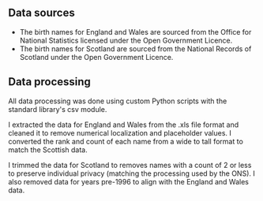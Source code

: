 ## Data sources

- The birth names for England and Wales are sourced from the Office for National Statistics licensed under the Open Government Licence.
- The birth names for Scotland are sourced from the National Records of Scotland under the Open Government Licence.

## Data processing

All data processing was done using custom Python scripts with the
standard library's csv module.

I extracted the data for England and Wales from the .xls file format
and cleaned it to remove numerical localization and placeholder values.
I converted the rank and count of each name from a wide to tall format
to match the Scottish data.

I trimmed the data for Scotland to removes names with a count of 2 or
less to preserve individual privacy (matching the processing used by the
ONS). I also removed data for years pre-1996 to align with the England
and Wales data.
